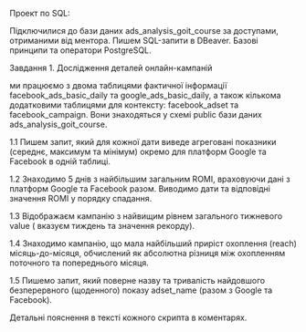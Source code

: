 Проект по SQL:

Підключилися до бази даних ads_analysis_goit_course за доступами, отриманими від ментора.
Пишем  SQL-запити в  DBeaver.
Базові принципи та оператори PostgreSQL.

Завдання 1. Дослідження деталей онлайн-кампаній

ми працюємо з двома таблицями фактичної інформації facebook_ads_basic_daily та google_ads_basic_daily, а також кількома додатковими таблицями для контексту: facebook_adset та facebook_campaign. Вони   знаходяться у схемі public бази даних ads_analysis_goit_course.

1.1 Пишем запит, який для кожної дати виведе агреговані показники (середнє, максимум та мінімум) окремо для платформ Google та Facebook в одній таблиці.

1.2 Знаходимо 5 днів з найбільшим загальним ROMI, враховуючи дані з платформ Google та Facebook разом. Виводимо дати та відповідні значення ROMI у порядку спадання.

1.3 Відображаєм кампанію з найвищим рівнем загального тижневого value ( вказуєм тиждень та значення рекорду).

1.4 Знаходимо кампанію, що мала найбільший приріст охоплення (reach) місяць-до-місяця, обчислений як абсолютна різниця між охопленням поточного та попереднього місяця.

1.5 Пишемо запит, який поверне назву та тривалість найдовшого безперервного (щоденного) показу adset_name (разом з Google та Facebook).

Детальні пояснення в тексті кожного скрипта в коментарях.
